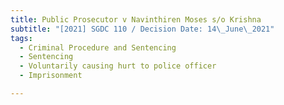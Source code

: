 ```yaml
---
title: Public Prosecutor v Navinthiren Moses s/o Krishna
subtitle: "[2021] SGDC 110 / Decision Date: 14\_June\_2021"
tags:
  - Criminal Procedure and Sentencing
  - Sentencing
  - Voluntarily causing hurt to police officer
  - Imprisonment

---
```

